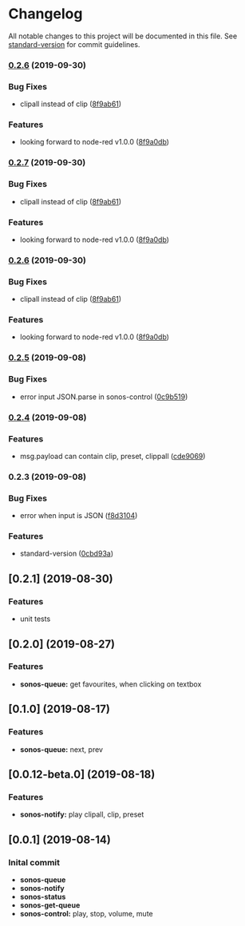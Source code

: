 # Changelog

All notable changes to this project will be documented in this file. See [standard-version](https://github.com/conventional-changelog/standard-version) for commit guidelines.

### [0.2.6](https://github.com/naimo84/node-red-contrib-sonos-http-api/compare/v0.2.5...v0.2.6) (2019-09-30)


### Bug Fixes

* clipall instead of clip ([8f9ab61](https://github.com/naimo84/node-red-contrib-sonos-http-api/commit/8f9ab61))


### Features

* looking forward to node-red v1.0.0 ([8f9a0db](https://github.com/naimo84/node-red-contrib-sonos-http-api/commit/8f9a0db))

### [0.2.7](https://github.com/naimo84/node-red-contrib-sonos-http-api/compare/v0.2.5...v0.2.7) (2019-09-30)


### Bug Fixes

* clipall instead of clip ([8f9ab61](https://github.com/naimo84/node-red-contrib-sonos-http-api/commit/8f9ab61))


### Features

* looking forward to node-red v1.0.0 ([8f9a0db](https://github.com/naimo84/node-red-contrib-sonos-http-api/commit/8f9a0db))

### [0.2.6](https://github.com/naimo84/node-red-contrib-sonos-http-api/compare/v0.2.5...v0.2.6) (2019-09-30)


### Bug Fixes

* clipall instead of clip ([8f9ab61](https://github.com/naimo84/node-red-contrib-sonos-http-api/commit/8f9ab61))


### Features

* looking forward to node-red v1.0.0 ([8f9a0db](https://github.com/naimo84/node-red-contrib-sonos-http-api/commit/8f9a0db))

### [0.2.5](https://github.com/naimo84/node-red-contrib-sonos-http-api/compare/v0.2.4...v0.2.5) (2019-09-08)


### Bug Fixes

* error input JSON.parse in sonos-control ([0c9b519](https://github.com/naimo84/node-red-contrib-sonos-http-api/commit/0c9b519))

### [0.2.4](https://github.com/naimo84/node-red-contrib-sonos-http-api/compare/v0.2.3...v0.2.4) (2019-09-08)


### Features

* msg.payload can contain clip, preset, clippall ([cde9069](https://github.com/naimo84/node-red-contrib-sonos-http-api/commit/cde9069))

### 0.2.3 (2019-09-08)


### Bug Fixes

* error when input is JSON ([f8d3104](https://github.com/naimo84/node-red-contrib-sonos-http-api/commit/f8d3104))


### Features

* standard-version ([0cbd93a](https://github.com/naimo84/node-red-contrib-sonos-http-api/commit/0cbd93a))

<a name="0.2.1"></a>
## [0.2.1] (2019-08-30)

### Features

* unit tests

<a name="0.2.0"></a>
## [0.2.0] (2019-08-27)

### Features

* **sonos-queue:** get favourites, when clicking on textbox

<a name="0.1.0"></a>
## [0.1.0] (2019-08-17)

### Features

* **sonos-queue:** next, prev

<a name="0.0.12-beta.0"></a>
## [0.0.12-beta.0] (2019-08-18)

### Features

* **sonos-notify:** play clipall, clip, preset

<a name="0.0.1"></a>
## [0.0.1] (2019-08-14)

### Inital commit

* **sonos-queue** 
* **sonos-notify** 
* **sonos-status** 
* **sonos-get-queue** 
* **sonos-control:** play, stop, volume, mute